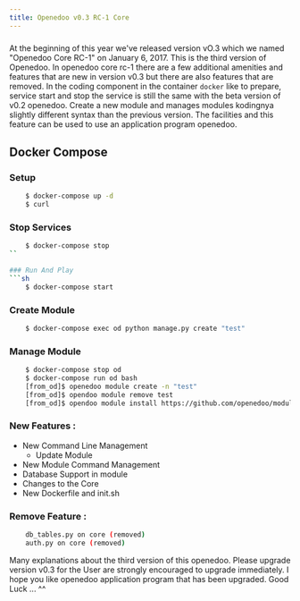 ```yaml
---
title: Openedoo v0.3 RC-1 Core
---
```

### 

At the beginning of this year we've released version vO.3 which we named "Openedoo Core RC-1" on January 6, 2017. This is the third version of Openedoo. In openedoo core rc-1 there are a few additional amenities and features that are new in version v0.3 but there are also features that are removed. In the coding component in the container `docker` like to prepare, service start and stop the service is still the same with the beta version of v0.2 openedoo. Create a new module and manages modules kodingnya slightly different syntax than the previous version. The facilities and this feature can be used to use an application program openedoo.

## Docker Compose

### Setup
```sh
	$ docker-compose up -d
	$ curl
``` 

### Stop Services
```sh
	$ docker-compose stop
``

### Run And Play
```sh
	$ docker-compose start
```

### Create Module
```sh
	$ docker-compose exec od python manage.py create "test"
```

### Manage Module
```sh
	$ docker-compose stop od
	$ docker-compose run od bash
	[from_od]$ openedoo module create -n "test"
	[from_od]$ opendoo module remove test
	[from_od]$ opendoo module install https://github.com/openedoo/module_hello
```

### New Features :

- New Command Line Management
  * Update Module
- New Module Command Management
- Database Support in module
- Changes to the Core
- New Dockerfile and init.sh

### Remove Feature :
```sh
	db_tables.py on core (removed)
	auth.py on core (removed)
```

Many explanations about the third version of this openedoo. Please upgrade version v0.3 for the User are strongly encouraged to upgrade immediately. I hope you like openedoo application program that has been upgraded. Good Luck ... ^^
